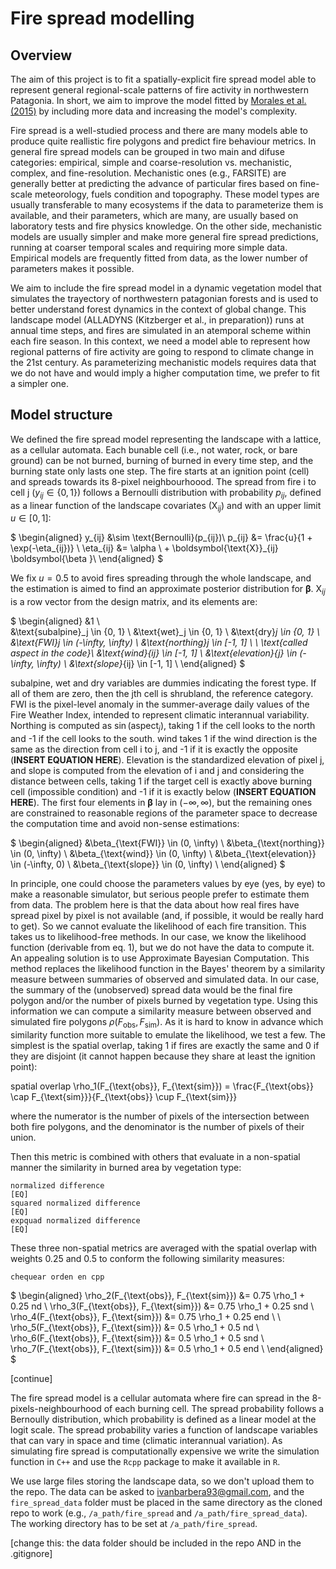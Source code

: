 # Fire spread modelling

## Overview

The aim of this project is to fit a spatially-explicit fire spread model able to represent general regional-scale patterns of fire activity in northwestern Patagonia. In short, we aim to improve the model fitted by [Morales et al. (2015)](https://ri.conicet.gov.ar/bitstream/handle/11336/38304/CONICET_Digital_Nro.d2f95f9f-ea7f-49ea-8ac4-593883434965_A.pdf?sequence=2) by including more data and increasing the model's complexity.

Fire spread is a well-studied process and there are many models able to produce quite reallistic fire polygons and predict fire behaviour metrics. In general fire spread models can be grouped in two main and difuse categories: empirical, simple and coarse-resolution vs. mechanistic, complex, and fine-resolution. Mechanistic ones (e.g., FARSITE) are generally better at predicting the advance of particular fires based on fine-scale meteorology, fuels condition and topography. These model types are usually transferable to many ecosystems if the data to parameterize them is available, and their parameters, which are many, are usually based on laboratory tests and fire physics knowledge. On the other side, mechanistic models are usually simpler and make more general fire spread predictions, running at coarser temporal scales and requiring more simple data. Empirical models are frequently fitted from data, as the lower number of parameters makes it possible.

We aim to include the fire spread model in a dynamic vegetation model that simulates the trayectory of northwestern patagonian forests and is used to better understand forest dynamics in the context of global change. This landscape model (ALLADYNS (Kitzberger et al., in preparation)) runs at annual time steps, and fires are simulated in an atemporal scheme within each fire season. In this context, we need a model able to represent how regional patterns of fire activity are going to respond to climate change in the 21st century. As parameterizing mechanistic models requires data that we do not have and would imply a higher computation time, we prefer to fit a simpler one.

## Model structure

We defined the fire spread model representing the landscape with a lattice, as a cellular automata. Each bunable cell (i.e., not water, rock, or bare ground) can be not burned, burning of burned in every time step, and the burning state only lasts one step. The fire starts at an ignition point (cell) and spreads towards its 8-pixel neighbourhoood. The spread from fire i  to cell j ($y_{ij} \in \{0, 1\}$) follows a Bernoulli distribution with probability $p_{ij}$, defined as a linear function of the landscape covariates ($\boldsymbol{\text{X}}_{ij}$) and with an upper limit $u \in [0, 1]$:

$
\begin{aligned}
y_{ij} &\sim \text{Bernoulli}(p_{ij})\\
p_{ij} &= \frac{u}{1 + \exp(-\eta_{ij})} \\
\eta_{ij} &= \alpha \ + \boldsymbol{\text{X}}_{ij} \boldsymbol{\beta }\\
\end{aligned}
$

We fix $u = 0.5$ to avoid fires spreading through the whole landscape, and the estimation is aimed to find an approximate posterior distribution for $\boldsymbol{\beta}$. $\boldsymbol{\text{X}}_{ij}$ is a row vector from the design matrix, and its elements are:  

$
\begin{aligned}
&1 \\  
&\text{subalpine}_j \in \{0, 1\} \\
&\text{wet}_j \in \{0, 1\} \\
&\text{dry}_j \in \{0, 1\} \\
&\text{FWI}_j \in (-\infty, \infty) \\
&\text{northing}_j \in [-1, 1] \ \ \text{called aspect in the code}\\
&\text{wind}_{ij} \in [-1, 1] \\
&\text{elevation}_{j} \in  (-\infty, \infty) \\
&\text{slope}_{ij} \in [-1, 1] \\
\end{aligned}
$

subalpine, wet and dry variables are dummies indicating the forest type. If all of them are zero, then the jth cell is shrubland, the reference category. FWI is the pixel-level anomaly in the summer-average daily values of the Fire Weather Index, intended to represent climatic interannual variability. Northing is computed as $\sin(\text{aspect}_j)$, taking 1 if the cell looks to the north and -1 if the cell looks to the south. wind takes 1 if the wind direction is the same as the direction from cell i to j, and -1 if it is exactly the opposite (**INSERT EQUATION HERE**). Elevation is the standardized elevation of pixel j, and slope is computed from the elevation of i and j and considering the distance between cells, taking 1 if the target cell is exactly above burning cell (impossible condition) and -1 if it is exactly below (**INSERT EQUATION HERE**). The first four elements in $\boldsymbol{\beta}$ lay in $(-\infty, \infty)$, but the remaining ones are constrained to reasonable regions of the parameter space to decrease the computation time and avoid non-sense estimations:

$
\begin{aligned}
&\beta_{\text{FWI}} \in (0, \infty) \\
&\beta_{\text{northing}} \in (0, \infty) \\
&\beta_{\text{wind}} \in (0, \infty) \\
&\beta_{\text{elevation}} \in  (-\infty, 0) \\
&\beta_{\text{slope}} \in (0, \infty) \\
\end{aligned}
$

In principle, one could choose the parameters values by eye (yes, by eye) to make a reasonable simulator, but serious people prefer to estimate them from data. The problem here is that the data about how real fires have spread pixel by pixel is not available (and, if possible, it would be really hard to get). So we cannot evaluate the likelihood of each fire transition. This takes us to likelihood-free methods. In our case, we know the likelihood function (derivable from eq. 1), but we do not have the data to compute it. An appealing solution is to use Approximate Bayesian Computation. This method replaces the likelihood function in the Bayes' theorem by a similarity measure between summaries of observed and simulated data. In our case, the summary of the (unobserved) spread data would be the final fire polygon and/or the number of pixels burned by vegetation type. Using this information we can compute a similarity measure between observed and simulated fire polygons $\rho(F_{\text{obs}}, F_{\text{sim}})$. As it is hard to know in advance which similarity function more suitable to emulate the likelihood, we test a few. The simplest is the spatial overlap, taking 1 if fires are exactly the same and 0 if they are disjoint (it cannot happen because they share at least the ignition point):

spatial overlap 
\rho_1(F_{\text{obs}}, F_{\text{sim}}) = \frac{F_{\text{obs}} \cap F_{\text{sim}}}{F_{\text{obs}} \cup F_{\text{sim}}}

where the numerator is the number of pixels of the intersection between both fire polygons, and the denominator is the number of pixels of their union.

Then this metric is combined with others that evaluate in a non-spatial manner the similarity in burned area by vegetation type:




  
    normalized difference
    [EQ]  
    squared normalized difference
    [EQ]  
    expquad normalized difference
    [EQ]  

These three non-spatial metrics are averaged with the spatial overlap with weights 0.25 and 0.5 to conform the following similarity measures:

    chequear orden en cpp

$
\begin{aligned}
\rho_2(F_{\text{obs}}, F_{\text{sim}}) &= 0.75 \rho_1 + 0.25 nd \\
\rho_3(F_{\text{obs}}, F_{\text{sim}}) &= 0.75 \rho_1 + 0.25 snd \\
\rho_4(F_{\text{obs}}, F_{\text{sim}}) &= 0.75 \rho_1 + 0.25 end \\
\\
\rho_5(F_{\text{obs}}, F_{\text{sim}}) &= 0.5 \rho_1 + 0.5 nd \\
\rho_6(F_{\text{obs}}, F_{\text{sim}}) &= 0.5 \rho_1 + 0.5 snd \\
\rho_7(F_{\text{obs}}, F_{\text{sim}}) &= 0.5 \rho_1 + 0.5 end \\
\end{aligned}
$

[continue]

The fire spread model is a cellular automata where fire can spread in the 8-pixels-neighbourhood of each burning cell. The spread probability follows a Bernoully distribution, which probability is defined as a linear model at the logit scale. The spread probability varies a function of landscape variables that can vary in space and time (climatic interannual variation).
As simulating fire spread is computationally expensive we write the simulation function in ```C++``` and use the ```Rcpp``` package to make it available in ```R```.

We use large files storing the landscape data, so we don't upload them to the repo. The data can be asked to ivanbarbera93@gmail.com, and the ```fire_spread_data``` folder must be placed in the same directory as the cloned repo to work (e.g., ```/a_path/fire_spread``` and ```/a_path/fire_spread_data```). The working directory has to be set at ```/a_path/fire_spread```.

[change this: the data folder should be included in the repo AND in the .gitignore]
